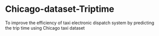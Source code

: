# Chicago-dataset-Triptime
To improve the efficiency of taxi electronic dispatch system by predicting the trip time using Chicago taxi dataset
